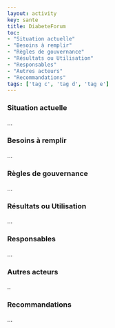 ```yaml
---
layout: activity
key: sante
title: DiabeteForum
toc:
- "Situation actuelle"
- "Besoins à remplir"
- "Règles de gouvernance"
- "Résultats ou Utilisation"
- "Responsables"
- "Autres acteurs"
- "Recommandations"
tags: ['tag c', 'tag d', 'tag e']
---
```


### Situation actuelle

...

### Besoins à remplir

...

### Règles de gouvernance

...

### Résultats ou Utilisation

...

### Responsables

...

### Autres acteurs

..

### Recommandations

...
